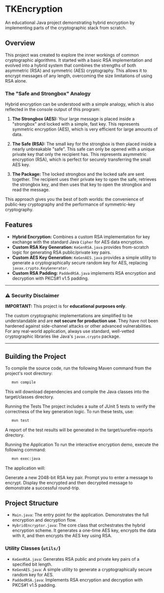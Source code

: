 # TKEncryption

An educational Java project demonstrating hybrid encryption by implementing parts of the cryptographic stack from scratch.

## Overview

This project was created to explore the inner workings of common cryptographic algorithms. It started with a basic RSA implementation and evolved into a hybrid system that combines the strengths of both asymmetric (RSA) and symmetric (AES) cryptography. This allows it to encrypt messages of any length, overcoming the size limitations of using RSA alone.

### The "Safe and Strongbox" Analogy

Hybrid encryption can be understood with a simple analogy, which is also reflected in the console output of this program:

1.  **The Strongbox (AES):** Your large message is placed inside a "strongbox" and locked with a simple, fast key. This represents symmetric encryption (AES), which is very efficient for large amounts of data.

2.  **The Safe (RSA):** The small key for the strongbox is then placed inside a nearly unbreakable "safe". This safe can only be opened with a unique private key that only the recipient has. This represents asymmetric encryption (RSA), which is perfect for securely transferring the small AES key.

3.  **The Package:** The locked strongbox and the locked safe are sent together. The recipient uses their private key to open the safe, retrieves the strongbox key, and then uses that key to open the strongbox and read the message.

This approach gives you the best of both worlds: the convenience of public-key cryptography and the performance of symmetric-key cryptography.

## Features

- **Hybrid Encryption:** Combines a custom RSA implementation for key exchange with the standard Java `Cipher` for AES data encryption.
- **Custom RSA Key Generation:** `KeGenRSA.java` provides from-scratch logic for generating RSA public/private key pairs.
- **Custom AES Key Generation:** `KeGenAES.java` provides a simple utility to generate a cryptographically secure random key for AES, replacing `javax.crypto.KeyGenerator`.
- **Custom RSA Padding:** `PaddedRSA.java` implements RSA encryption and decryption with PKCS#1 v1.5 padding.

---

### ⚠️ Security Disclaimer

**IMPORTANT:** This project is for **educational purposes only**.

The custom cryptographic implementations are simplified to be understandable and are **not secure for production use**. They have not been hardened against side-channel attacks or other advanced vulnerabilities. For any real-world application, always use standard, well-vetted cryptographic libraries like Java's `javax.crypto` package.

---


## Building the Project
To compile the source code, run the following Maven command from the project's root directory:

```bash
   mvn compile
```

This will download dependencies and compile the Java classes into the target/classes directory.

Running the Tests
The project includes a suite of JUnit 5 tests to verify the correctness of the key generation logic. To run these tests, use:

```bash
   mvn test
```

A report of the test results will be generated in the target/surefire-reports directory.

Running the Application
To run the interactive encryption demo, execute the following command:


```bash
   mvn exec:java
```

The application will:

Generate a new 2048-bit RSA key pair.
Prompt you to enter a message to encrypt.
Display the encrypted and then decrypted message to demonstrate a successful round-trip.


## Project Structure

-   `Main.java`: The entry point for the application. Demonstrates the full encryption and decryption flow.
-   `HybridEncryptor.java`: The core class that orchestrates the hybrid encryption scheme. It generates a one-time AES key, encrypts the data with it, and then encrypts the AES key using RSA.

### Utility Classes (`utils/`)

-   `KeGenRSA.java`: Generates RSA public and private key pairs of a specified bit length.
-   `KeGenAES.java`: A simple utility to generate a cryptographically secure random key for AES.
-   `PaddedRSA.java`: Implements RSA encryption and decryption with PKCS#1 v1.5 padding.